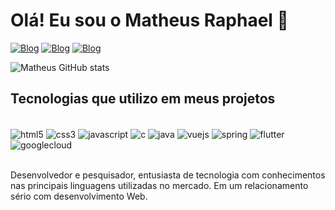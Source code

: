 # Olá! Eu sou o Matheus Raphael 👋

[![Blog](https://img.shields.io/website?label=MeuPortfolio.com&style=for-the-badge&url=https://mathraphael.github.io/Meu-Portfolio/)](https://mathraphael.github.io/Meu-Portfolio/)
[![Blog](https://img.shields.io/badge/LinkedIn-0077B5?style=for-the-badge&logo=linkedin&logoColor=white)](https://www.linkedin.com/in/matheus-raphael/)
[![Blog](https://img.shields.io/badge/Instagram-E4405F?style=for-the-badge&logo=instagram&logoColor=white)](https://www.instagram.com/math_raphael/)

![Matheus GitHub stats](https://github-readme-stats.vercel.app/api?username=mathraphael&show_icons=true&theme=dracula)

## Tecnologias que utilizo em meus projetos

<div style ="display: inline_block"><br/>
    <img align="center" alt= "html5" src="https://img.shields.io/badge/HTML5-E34F26?style=for-the-badge&logo=html5&logoColor=white">
    <img align="center" alt= "css3" src="https://img.shields.io/badge/CSS3-1572B6?style=for-the-badge&logo=css3&logoColor=white">
    <img align="center" alt= "javascript" src="https://img.shields.io/badge/JavaScript-323330?style=for-the-badge&logo=javascript&logoColor=F7DF1E">
    <img align="center" alt= "c" src="	https://img.shields.io/badge/C-00599C?style=for-the-badge&logo=c&logoColor=white">
    <img align="center" alt= "java" src="	https://img.shields.io/badge/Java-ED8B00?style=for-the-badge&logo=openjdk&logoColor=white">
    <img align="center" alt= "vuejs" src="	https://img.shields.io/badge/Vue.js-35495E?style=for-the-badge&logo=vue.js&logoColor=4FC08D">
    <img align="center" alt= "spring" src="https://img.shields.io/badge/Spring-6DB33F?style=for-the-badge&logo=spring&logoColor=white">
     <img align="center" alt= "flutter" src="https://img.shields.io/badge/Flutter-02569B?style=for-the-badge&logo=flutter&logoColor=white">
    <img align="center" alt= "googlecloud" src="https://img.shields.io/badge/Google_Cloud-4285F4?style=for-the-badge&logo=google-cloud&logoColor=white">

</div><br/>

Desenvolvedor e pesquisador, entusiasta de tecnologia com conhecimentos nas principais linguagens utilizadas no mercado. Em um relacionamento sério com desenvolvimento Web.





